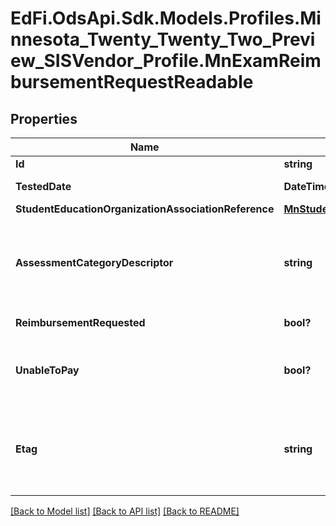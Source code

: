 # EdFi.OdsApi.Sdk.Models.Profiles.Minnesota_Twenty_Twenty_Two_Preview_SISVendor_Profile.MnExamReimbursementRequestReadable
## Properties

Name | Type | Description | Notes
------------ | ------------- | ------------- | -------------
**Id** | **string** |  | 
**TestedDate** | **DateTime?** | Date student took the test. | 
**StudentEducationOrganizationAssociationReference** | [**MnStudentEducationOrganizationAssociationReference**](MnStudentEducationOrganizationAssociationReference.md) |  | 
**AssessmentCategoryDescriptor** | **string** | Test that requires reimbursement. E.g., ACT, ACT plus Writing, SAT, SAT with Essay. | 
**ReimbursementRequested** | **bool?** | Reimbursement was requested. | 
**UnableToPay** | **bool?** | Reimbursement for a student determined by the district as &#39;unable to pay&#39;. | [optional] 
**Etag** | **string** | A unique system-generated value that identifies the version of the resource. | [optional] 

[[Back to Model list]](../README.md#documentation-for-models) [[Back to API list]](../README.md#documentation-for-api-endpoints) [[Back to README]](../README.md)

